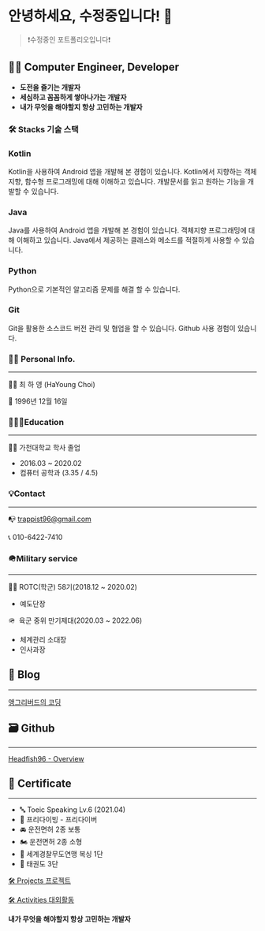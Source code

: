 # 안녕하세요, 수정중입니다! 👋

> ❗수정중인 포트폴리오입니다❗
> 

## 👨‍💻 Computer Engineer, Developer

- **도전을 즐기는 개발자**
- **세심하고 꼼꼼하게 쌓아나가는 개발자**
- **내가 무엇을 해야할지 항상 고민하는 개발자**

### 🛠️ Stacks 기술 스택

### Kotlin

Kotlin을 사용하여 Android 앱을 개발해 본 경험이 있습니다. Kotlin에서 지향하는 객체지향, 함수형 프로그래밍에 대해 이해하고 있습니다. 개발문서를 읽고 원하는 기능을 개발할 수 있습니다.

### Java

Java를 사용하여 Android 앱을 개발해 본 경험이 있습니다. 객체지향 프로그래밍에 대해 이해하고 있습니다. Java에서 제공하는 클래스와 메소드를 적절하게 사용할 수 있습니다.

### Python

Python으로 기본적인 알고리즘 문제를 해결 할 수 있습니다.

### Git

Git을 활용한 소스코드 버전 관리 및 협업을 할 수 있습니다. Github 사용 경험이 있습니다.

### 👨‍💻 Personal Info.

---

👨‍💻 최 하 영 (HaYoung Choi)

📅 1996년 12월 16일

### 👨🏻‍🎓**Education**

---

👨‍🎓  가천대학교 학사 졸업

- 2016.03 ~ 2020.02
- 컴퓨터 공학과 (3.35 / 4.5)

### 💡Contact

---

📭  trappist96@gmail.com 

📞  010-6422-7410

### **🪖Military service**

---

👨‍✈️ ROTC(학군) 58기(2018.12 ~ 2020.02)

- 예도단장

🪖  육군 중위 만기제대(2020.03 ~ 2022.06)

- 체계관리 소대장
- 인사과장

## 📝 Blog

---

[앵그리버드의 코딩](https://coder-angrybird.tistory.com)

## 🗃 Github

---

[Headfish96 - Overview](https://github.com/Headfish96)

## 📑 Certificate

---

- 🔤 Toeic Speaking Lv.6 (2021.04)
- 🤿 프리다이빙 - 프리다이버
- 🚘 운전면허 2종 보통
- 🏍 운전면허 2종 소형
- 🥊 세계경찰무도연맹 복싱 1단
- 🥋 태권도 3단

[🛠 Projects 프로젝트](https://www.notion.so/39cfe2af8c92429a927abbbeaf80eaab)

[🛠 Activities 대외활동](https://www.notion.so/f54c7d23b8654314aedee901228ce1ef)

**내가 무엇을 해야할지 항상 고민하는 개발자**
